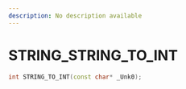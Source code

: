 ```yaml
---
description: No description available 
---
```


# STRING\_STRING_TO_INT

```cpp
int STRING_TO_INT(const char* _Unk0);
```